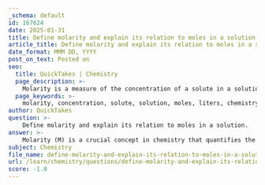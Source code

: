 ```yaml
---
_schema: default
id: 167624
date: 2025-01-31
title: Define molarity and explain its relation to moles in a solution.
article_title: Define molarity and explain its relation to moles in a solution.
date_format: MMM DD, YYYY
post_on_text: Posted on
seo:
  title: QuickTakes | Chemistry
  page_description: >-
    Molarity is a measure of the concentration of a solute in a solution, defined as the number of moles of solute per liter of solution, playing a vital role in stoichiometric calculations and chemical reactions.
  page_keywords: >-
    molarity, concentration, solute, solution, moles, liters, chemistry, formula, sodium chloride, stoichiometric calculations, chemical reactions
author: QuickTakes
question: >-
    Define molarity and explain its relation to moles in a solution.
answer: >-
    Molarity (M) is a crucial concept in chemistry that quantifies the concentration of a solute in a solution. It is defined as the number of moles of solute per liter of solution and is expressed in units of moles per liter (mol/L). The relationship between molarity and moles in a solution can be described using the following formula:\n\n$$\nM = \frac{n}{V}\n$$\n\nwhere:\n- $ M $ is the molarity,\n- $ n $ is the number of moles of solute,\n- $ V $ is the volume of the solution in liters.\n\nFor example, if you dissolve 1 mole of sodium chloride (NaCl) in enough water to make a total volume of 1 liter, the molarity of the solution would be 1 M. Conversely, if you were to dissolve the same amount of NaCl in only 0.5 liters of water, the molarity would increase to 2 M, as the concentration of solute increases when the volume of the solution decreases.\n\nMolarity is particularly important in chemical reactions, as it allows chemists to calculate the amounts of reactants and products involved in a reaction, facilitating stoichiometric calculations and the preparation of solutions with precise concentrations.
subject: Chemistry
file_name: define-molarity-and-explain-its-relation-to-moles-in-a-solution.md
url: /learn/chemistry/questions/define-molarity-and-explain-its-relation-to-moles-in-a-solution
score: -1.0
---
```


&nbsp;